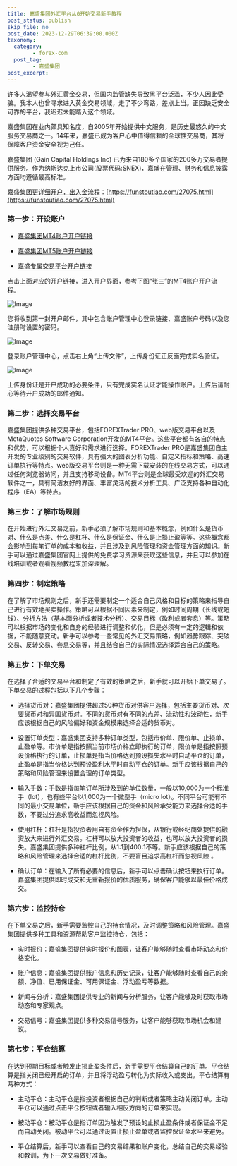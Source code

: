 ```yaml
---
title: 嘉盛集团外汇平台从0开始交易新手教程
post_status: publish
skip_file: no
post_date: 2023-12-29T06:39:00.000Z
taxonomy:
  category:
        - forex-com
  post_tag:
        - 嘉盛集团
post_excerpt: 
---
```

许多人渴望参与外汇黄金交易，但国内监管缺失导致黑平台泛滥，不少人因此受骗。我本人也曾寻求进入黄金交易领域，走了不少弯路，差点上当。正因缺乏安全可靠的平台，我迟迟未能踏入这个领域。

嘉盛集团在业内颇具知名度，自2005年开始提供中文服务，是历史最悠久的中文服务交易商之一。14年来，嘉盛已成为客户心中值得信赖的全球性交易商，其将保障客户资金安全视为己任。

嘉盛集团 (Gain Capital Holdings Inc) 已为来自180多个国家的200多万交易者提供服务。作为纳斯达克上市公司(股票代码:SNEX)，嘉盛在管理、财务和信息披露方面均遵循最高标准。

[嘉盛集团更详细开户，出入金流程](https://funstoutiao.com/27075.html)：[https://funstoutiao.com/27075.html](https://funstoutiao.com/27075.html)

### 第一步：开设账户

* [嘉盛集团MT4账户开户链接](https://s.ssgg.net/jsmt4)

* [嘉盛集团MT5账户开户链接](https://s.ssgg.net/jsmt5)

* [嘉盛专属交易平台开户链接](https://s.ssgg.net/js)

点击上面对应的开户链接，进入开户界面，参考下图“张三”的MT4账户开户流程。

![Image](https://prod-files-secure.s3.us-west-2.amazonaws.com/39ed1227-6d7d-4570-be36-9ccd4a2c4241/7a167aea-686b-400d-af59-4e18eb607a40/640.png?X-Amz-Algorithm=AWS4-HMAC-SHA256&X-Amz-Content-Sha256=UNSIGNED-PAYLOAD&X-Amz-Credential=ASIAZI2LB4667Q6WY7IF%2F20250614%2Fus-west-2%2Fs3%2Faws4_request&X-Amz-Date=20250614T101316Z&X-Amz-Expires=3600&X-Amz-Security-Token=IQoJb3JpZ2luX2VjEEEaCXVzLXdlc3QtMiJGMEQCIBKk9DXZmF1Yferfc%2F%2Fb7qBExx8bqpHjJ5bLUH0Nk0njAiAgHcfo2WNiPODa%2BUBx4bHmFGlqXwCCtly2n7PnxZtZnSr%2FAwgqEAAaDDYzNzQyMzE4MzgwNSIMqKrskCq6NqWtPrZoKtwDBnWJrbphRC0tm9Uij5j%2BjRQN5nDwRW2yvMjopGSIvGKrHQWd9kcHmMgB6w%2BDwVqQ77zx%2FXXsm%2Fp%2BQZ60hoN0lgObxG%2B6Vb7GRP7iIqpf35jITqNgcbcdB2e5UBPhKGgynKbh9%2BLHr7HufpEeIglPHGy38JpBiG%2FtdX1aRQW%2BfJ7bg6oBBb1uELQPm308wqAHWyiPyH8abI64rF9g5FVQ7UJJodmULk0iVOgWCZx4wtfmV9eJWxHAI4mQjhInTke6%2BsUILdhH%2BDOodW8luC9L5ZVMWwfMfebM%2BYzlO71yh2a%2FI6nmedjmY8Nac%2FP2Zhx1Fm4efY7Bt9yD54XR28S1ZXBqveWip7CVRnId1%2F%2FdeO33xzgEIp6jhEeJoK0Z33TSoipxf1QZTwkVrW02NxpWG7rLJpwevqwncc%2F3HhszWRj%2F9nhVTWn6ITqtCHi8U9ylQXBBQv5olSyJx1Y8XEHhQGYsGL5UDON1PwhWgP3sybEE08D3olJh5%2Fa%2FR41SizHBOUN7wJUknPQhRUAnkWVc66VtabXqBzrdY5EYkc4Yson1gH7RwJA4SSdBZkmHNNur73z%2FRamPzwVDyhvHOSXS2BdCgcvy%2FXfQpKOEszuTFMYlQr%2Fi1ZYl58%2FUlUswt%2Fm0wgY6pgFVKbUDhI0s6APaUyZmp5Mr3U36VflF7u1hz3Nz3bbI1ZHG6ifIYOrjGWHJi7Q7k87AHF%2Fwh1aWDIBSU57COXVJfMOYLiCcmN1IpQl5acpwtQtgc4lsRNi1DPpu8R109TY31%2FErZFLtbPBx0rHDgMsAVzNBSPXoJYc%2BzUAM%2FA6qJ3a%2BglsVfdAHG4wpg2qffnjaityZYwZksQOFBQzwMv4xczPz%2BN4H&X-Amz-Signature=8ce08e50e71c99f1ac2e21a98fdd252cccd2661ace0b7bded24b527ddf5c45d1&X-Amz-SignedHeaders=host&x-amz-checksum-mode=ENABLED&x-id=GetObject)

您将收到第一封开户邮件，其中包含账户管理中心登录链接、嘉盛账户号码以及您注册时设置的密码。

![Image](https://prod-files-secure.s3.us-west-2.amazonaws.com/39ed1227-6d7d-4570-be36-9ccd4a2c4241/eaa1c6b3-2877-4284-a0e1-530e222c27fb/image.png?X-Amz-Algorithm=AWS4-HMAC-SHA256&X-Amz-Content-Sha256=UNSIGNED-PAYLOAD&X-Amz-Credential=ASIAZI2LB4667Q6WY7IF%2F20250614%2Fus-west-2%2Fs3%2Faws4_request&X-Amz-Date=20250614T101316Z&X-Amz-Expires=3600&X-Amz-Security-Token=IQoJb3JpZ2luX2VjEEEaCXVzLXdlc3QtMiJGMEQCIBKk9DXZmF1Yferfc%2F%2Fb7qBExx8bqpHjJ5bLUH0Nk0njAiAgHcfo2WNiPODa%2BUBx4bHmFGlqXwCCtly2n7PnxZtZnSr%2FAwgqEAAaDDYzNzQyMzE4MzgwNSIMqKrskCq6NqWtPrZoKtwDBnWJrbphRC0tm9Uij5j%2BjRQN5nDwRW2yvMjopGSIvGKrHQWd9kcHmMgB6w%2BDwVqQ77zx%2FXXsm%2Fp%2BQZ60hoN0lgObxG%2B6Vb7GRP7iIqpf35jITqNgcbcdB2e5UBPhKGgynKbh9%2BLHr7HufpEeIglPHGy38JpBiG%2FtdX1aRQW%2BfJ7bg6oBBb1uELQPm308wqAHWyiPyH8abI64rF9g5FVQ7UJJodmULk0iVOgWCZx4wtfmV9eJWxHAI4mQjhInTke6%2BsUILdhH%2BDOodW8luC9L5ZVMWwfMfebM%2BYzlO71yh2a%2FI6nmedjmY8Nac%2FP2Zhx1Fm4efY7Bt9yD54XR28S1ZXBqveWip7CVRnId1%2F%2FdeO33xzgEIp6jhEeJoK0Z33TSoipxf1QZTwkVrW02NxpWG7rLJpwevqwncc%2F3HhszWRj%2F9nhVTWn6ITqtCHi8U9ylQXBBQv5olSyJx1Y8XEHhQGYsGL5UDON1PwhWgP3sybEE08D3olJh5%2Fa%2FR41SizHBOUN7wJUknPQhRUAnkWVc66VtabXqBzrdY5EYkc4Yson1gH7RwJA4SSdBZkmHNNur73z%2FRamPzwVDyhvHOSXS2BdCgcvy%2FXfQpKOEszuTFMYlQr%2Fi1ZYl58%2FUlUswt%2Fm0wgY6pgFVKbUDhI0s6APaUyZmp5Mr3U36VflF7u1hz3Nz3bbI1ZHG6ifIYOrjGWHJi7Q7k87AHF%2Fwh1aWDIBSU57COXVJfMOYLiCcmN1IpQl5acpwtQtgc4lsRNi1DPpu8R109TY31%2FErZFLtbPBx0rHDgMsAVzNBSPXoJYc%2BzUAM%2FA6qJ3a%2BglsVfdAHG4wpg2qffnjaityZYwZksQOFBQzwMv4xczPz%2BN4H&X-Amz-Signature=3300ab2b6625e04028ed3bd83fd541923133053a5bf95751d8141da47e327b9a&X-Amz-SignedHeaders=host&x-amz-checksum-mode=ENABLED&x-id=GetObject)

登录账户管理中心，点击右上角“上传文件”，上传身份证正反面完成实名验证。

![Image](https://prod-files-secure.s3.us-west-2.amazonaws.com/39ed1227-6d7d-4570-be36-9ccd4a2c4241/54090639-09fc-46b4-a135-e0289f707147/image.png?X-Amz-Algorithm=AWS4-HMAC-SHA256&X-Amz-Content-Sha256=UNSIGNED-PAYLOAD&X-Amz-Credential=ASIAZI2LB4667Q6WY7IF%2F20250614%2Fus-west-2%2Fs3%2Faws4_request&X-Amz-Date=20250614T101316Z&X-Amz-Expires=3600&X-Amz-Security-Token=IQoJb3JpZ2luX2VjEEEaCXVzLXdlc3QtMiJGMEQCIBKk9DXZmF1Yferfc%2F%2Fb7qBExx8bqpHjJ5bLUH0Nk0njAiAgHcfo2WNiPODa%2BUBx4bHmFGlqXwCCtly2n7PnxZtZnSr%2FAwgqEAAaDDYzNzQyMzE4MzgwNSIMqKrskCq6NqWtPrZoKtwDBnWJrbphRC0tm9Uij5j%2BjRQN5nDwRW2yvMjopGSIvGKrHQWd9kcHmMgB6w%2BDwVqQ77zx%2FXXsm%2Fp%2BQZ60hoN0lgObxG%2B6Vb7GRP7iIqpf35jITqNgcbcdB2e5UBPhKGgynKbh9%2BLHr7HufpEeIglPHGy38JpBiG%2FtdX1aRQW%2BfJ7bg6oBBb1uELQPm308wqAHWyiPyH8abI64rF9g5FVQ7UJJodmULk0iVOgWCZx4wtfmV9eJWxHAI4mQjhInTke6%2BsUILdhH%2BDOodW8luC9L5ZVMWwfMfebM%2BYzlO71yh2a%2FI6nmedjmY8Nac%2FP2Zhx1Fm4efY7Bt9yD54XR28S1ZXBqveWip7CVRnId1%2F%2FdeO33xzgEIp6jhEeJoK0Z33TSoipxf1QZTwkVrW02NxpWG7rLJpwevqwncc%2F3HhszWRj%2F9nhVTWn6ITqtCHi8U9ylQXBBQv5olSyJx1Y8XEHhQGYsGL5UDON1PwhWgP3sybEE08D3olJh5%2Fa%2FR41SizHBOUN7wJUknPQhRUAnkWVc66VtabXqBzrdY5EYkc4Yson1gH7RwJA4SSdBZkmHNNur73z%2FRamPzwVDyhvHOSXS2BdCgcvy%2FXfQpKOEszuTFMYlQr%2Fi1ZYl58%2FUlUswt%2Fm0wgY6pgFVKbUDhI0s6APaUyZmp5Mr3U36VflF7u1hz3Nz3bbI1ZHG6ifIYOrjGWHJi7Q7k87AHF%2Fwh1aWDIBSU57COXVJfMOYLiCcmN1IpQl5acpwtQtgc4lsRNi1DPpu8R109TY31%2FErZFLtbPBx0rHDgMsAVzNBSPXoJYc%2BzUAM%2FA6qJ3a%2BglsVfdAHG4wpg2qffnjaityZYwZksQOFBQzwMv4xczPz%2BN4H&X-Amz-Signature=31da3e9a34d747f9d28760be622b29517be13b79546d735f7e6471e62b73c0d5&X-Amz-SignedHeaders=host&x-amz-checksum-mode=ENABLED&x-id=GetObject)

上传身份证是开户成功的必要条件，只有完成实名认证才能操作账户。上传后请耐心等待开户成功的邮件通知。

### 第二步：选择交易平台

嘉盛集团提供多种交易平台，包括FOREXTrader PRO、web版交易平台以及MetaQuotes Software Corporation开发的MT4平台。这些平台都有各自的特点和优势，可以根据个人喜好和需求进行选择。FOREXTrader PRO是嘉盛集团自主开发的专业级别的交易软件，具有强大的图表分析功能、自定义指标和策略、高速订单执行等特点。web版交易平台则是一种无需下载安装的在线交易方式，可以通过任何浏览器访问，并且支持移动设备。MT4平台则是全球最受欢迎的外汇交易软件之一，具有简洁友好的界面、丰富灵活的技术分析工具、广泛支持各种自动化程序（EA）等特点。

### 第三步：了解市场规则

在开始进行外汇交易之前，新手必须了解市场规则和基本概念，例如什么是货币对、什么是点差、什么是杠杆、什么是保证金、什么是止损止盈等等。这些概念都会影响到每笔订单的成本和收益，并且涉及到风险管理和资金管理方面的知识。新手可以通过嘉盛集团官网上提供的免费学习资源来获取这些信息，并且可以参加在线培训或者观看视频教程来加深理解。

### 第四步：制定策略

在了解了市场规则之后，新手还需要制定一个适合自己风格和目标的策略来指导自己进行有效地买卖操作。策略可以根据不同因素来制定，例如时间周期（长线或短线）、分析方法（基本面分析或者技术分析）、交易目标（盈利或者套息）等。策略可以根据市场的变化和自身的经验进行调整和优化，但是必须有一定的逻辑和依据，不能随意变动。新手可以参考一些常见的外汇交易策略，例如趋势跟踪、突破交易、反转交易、套息交易等，并且结合自己的实际情况选择适合自己的策略。

### 第五步：下单交易

在选择了合适的交易平台和制定了有效的策略之后，新手就可以开始下单交易了。下单交易的过程包括以下几个步骤：

* 选择货币对：嘉盛集团提供超过50种货币对供客户选择，包括主要货币对、次要货币对和异国货币对。不同的货币对有不同的点差、流动性和波动性，新手应该根据自己的风险偏好和资金规模来选择合适的货币对。

* 设置订单类型：嘉盛集团支持多种订单类型，包括市价单、限价单、止损单、止盈单等。市价单是指按照当前市场价格立即执行的订单，限价单是指按照预设价格执行的订单，止损单是指当价格达到预设损失水平时自动平仓的订单，止盈单是指当价格达到预设盈利水平时自动平仓的订单。新手应该根据自己的策略和风险管理来设置合理的订单类型。

* 输入手数：手数是指每笔订单所涉及到的单位数量，一般以10,000为一个标准手（lot），也有些平台以1,000为一个微型手（micro lot）。不同平台可能有不同的最小交易单位，新手应该根据自己的资金和风险承受能力来选择合适的手数，不要过分追求高收益而忽视风险。

* 使用杠杆：杠杆是指投资者用自有资金作为担保，从银行或经纪商处提供的融资放大来进行外汇交易。杠杆可以放大投资者的收益，也可以放大投资者的损失。嘉盛集团提供多种杠杆比例，从1:1到400:1不等。新手应该根据自己的策略和风险管理来选择合适的杠杆比例，不要盲目追求高杠杆而忽视风险 。

* 确认订单：在输入了所有必要的信息后，新手可以点击确认按钮来执行订单。嘉盛集团提供即时成交和无重新报价的优质服务，确保客户能够以最佳价格成交。

### 第六步：监控持仓

在下单交易之后，新手需要监控自己的持仓情况，及时调整策略和风险管理。嘉盛集团提供多种工具和资源帮助客户监控持仓，包括：

* 实时报价：嘉盛集团提供实时报价和图表，让客户能够随时查看市场动态和价格变化。

* 账户信息：嘉盛集团提供账户信息和历史记录，让客户能够随时查看自己的余额、净值、已用保证金、可用保证金、浮动盈亏等数据。

* 新闻与分析：嘉盛集团提供专业的新闻与分析服务，让客户能够及时获取市场动态和专家观点。

* 交易信号：嘉盛集团提供多种交易信号服务，让客户能够获取市场机会和建议。

### 第七步：平仓结算

在达到预期目标或者触发止损止盈条件后，新手需要平仓结算自己的订单。平仓结算是指关闭已经开启的订单，并且将浮动盈亏转化为实际收入或支出。平仓结算有两种方式：

* 主动平仓：主动平仓是指投资者根据自己的判断或者策略主动关闭订单。主动平仓可以通过点击平仓按钮或者输入相反方向的订单来实现。

* 被动平仓：被动平仓是指订单因为触发了预设的止损止盈条件或者保证金不足而自动关闭。被动平仓可以通过设置止损止盈单或者监控保证金水平来避免。

* 平仓结算后，新手可以查看自己的交易结果和账户变化，总结自己的交易经验和教训，为下一次交易做好准备。